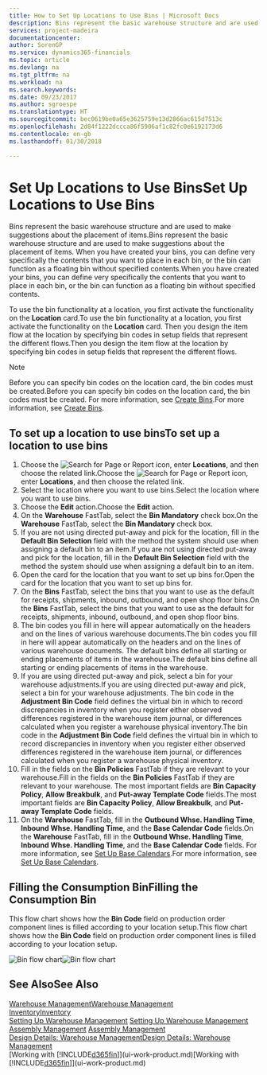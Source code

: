 ```yaml
---
title: How to Set Up Locations to Use Bins | Microsoft Docs
description: Bins represent the basic warehouse structure and are used to make suggestions about the placement of items. When you have created your bins, you can define very specifically the contents that you want to place in each bin, or the bin can function as a floating bin without specified contents.
services: project-madeira
documentationcenter: 
author: SorenGP
ms.service: dynamics365-financials
ms.topic: article
ms.devlang: na
ms.tgt_pltfrm: na
ms.workload: na
ms.search.keywords: 
ms.date: 09/23/2017
ms.author: sgroespe
ms.translationtype: HT
ms.sourcegitcommit: bec0619be0a65e3625759e13d2866ac615d7513c
ms.openlocfilehash: 2d84f1222dccca86f5906af1c82fc0e6192173d6
ms.contentlocale: en-gb
ms.lasthandoff: 01/30/2018

---
```

# <a name="set-up-locations-to-use-bins"></a><span data-ttu-id="53b43-104">Set Up Locations to Use Bins</span><span class="sxs-lookup"><span data-stu-id="53b43-104">Set Up Locations to Use Bins</span></span>
<span data-ttu-id="53b43-105">Bins represent the basic warehouse structure and are used to make suggestions about the placement of items.</span><span class="sxs-lookup"><span data-stu-id="53b43-105">Bins represent the basic warehouse structure and are used to make suggestions about the placement of items.</span></span> <span data-ttu-id="53b43-106">When you have created your bins, you can define very specifically the contents that you want to place in each bin, or the bin can function as a floating bin without specified contents.</span><span class="sxs-lookup"><span data-stu-id="53b43-106">When you have created your bins, you can define very specifically the contents that you want to place in each bin, or the bin can function as a floating bin without specified contents.</span></span>  

<span data-ttu-id="53b43-107">To use the bin functionality at a location, you first activate the functionality on the **Location** card.</span><span class="sxs-lookup"><span data-stu-id="53b43-107">To use the bin functionality at a location, you first activate the functionality on the **Location** card.</span></span> <span data-ttu-id="53b43-108">Then you design the item flow at the location by specifying bin codes in setup fields that represent the different flows.</span><span class="sxs-lookup"><span data-stu-id="53b43-108">Then you design the item flow at the location by specifying bin codes in setup fields that represent the different flows.</span></span>  

> [!NOTE]  
>  <span data-ttu-id="53b43-109">Before you can specify bin codes on the location card, the bin codes must be created.</span><span class="sxs-lookup"><span data-stu-id="53b43-109">Before you can specify bin codes on the location card, the bin codes must be created.</span></span> <span data-ttu-id="53b43-110">For more information, see [Create Bins](warehouse-how-to-create-individual-bins.md).</span><span class="sxs-lookup"><span data-stu-id="53b43-110">For more information, see [Create Bins](warehouse-how-to-create-individual-bins.md).</span></span>  

## <a name="to-set-up-a-location-to-use-bins"></a><span data-ttu-id="53b43-111">To set up a location to use bins</span><span class="sxs-lookup"><span data-stu-id="53b43-111">To set up a location to use bins</span></span>  
1.  <span data-ttu-id="53b43-112">Choose the ![Search for Page or Report](media/ui-search/search_small.png "Search for Page or Report icon") icon, enter **Locations**, and then choose the related link.</span><span class="sxs-lookup"><span data-stu-id="53b43-112">Choose the ![Search for Page or Report](media/ui-search/search_small.png "Search for Page or Report icon") icon, enter **Locations**, and then choose the related link.</span></span>  
2.  <span data-ttu-id="53b43-113">Select the location where you want to use bins.</span><span class="sxs-lookup"><span data-stu-id="53b43-113">Select the location where you want to use bins.</span></span>  
3.  <span data-ttu-id="53b43-114">Choose the **Edit** action.</span><span class="sxs-lookup"><span data-stu-id="53b43-114">Choose the **Edit** action.</span></span>  
4.  <span data-ttu-id="53b43-115">On the **Warehouse** FastTab, select the **Bin Mandatory** check box.</span><span class="sxs-lookup"><span data-stu-id="53b43-115">On the **Warehouse** FastTab, select the **Bin Mandatory** check box.</span></span>  
5.  <span data-ttu-id="53b43-116">If you are not using directed put-away and pick for the location, fill in the **Default Bin Selection** field with the method the system should use when assigning a default bin to an item.</span><span class="sxs-lookup"><span data-stu-id="53b43-116">If you are not using directed put-away and pick for the location, fill in the **Default Bin Selection** field with the method the system should use when assigning a default bin to an item.</span></span>  
6.  <span data-ttu-id="53b43-117">Open the card for the location that you want to set up bins for.</span><span class="sxs-lookup"><span data-stu-id="53b43-117">Open the card for the location that you want to set up bins for.</span></span>
7.  <span data-ttu-id="53b43-118">On the **Bins** FastTab, select the bins that you want to use as the default for receipts, shipments, inbound, outbound, and open shop floor bins.</span><span class="sxs-lookup"><span data-stu-id="53b43-118">On the **Bins** FastTab, select the bins that you want to use as the default for receipts, shipments, inbound, outbound, and open shop floor bins.</span></span>  
8.  <span data-ttu-id="53b43-119">The bin codes you fill in here will appear automatically on the headers and on the lines of various warehouse documents.</span><span class="sxs-lookup"><span data-stu-id="53b43-119">The bin codes you fill in here will appear automatically on the headers and on the lines of various warehouse documents.</span></span> <span data-ttu-id="53b43-120">The default bins define all starting or ending placements of items in the warehouse.</span><span class="sxs-lookup"><span data-stu-id="53b43-120">The default bins define all starting or ending placements of items in the warehouse.</span></span>  
9.  <span data-ttu-id="53b43-121">If you are using directed put-away and pick, select a bin for your warehouse adjustments.</span><span class="sxs-lookup"><span data-stu-id="53b43-121">If you are using directed put-away and pick, select a bin for your warehouse adjustments.</span></span> <span data-ttu-id="53b43-122">The bin code in the **Adjustment Bin Code** field defines the virtual bin in which to record discrepancies in inventory when you register either observed differences registered in the warehouse item journal, or differences calculated when you register a warehouse physical inventory.</span><span class="sxs-lookup"><span data-stu-id="53b43-122">The bin code in the **Adjustment Bin Code** field defines the virtual bin in which to record discrepancies in inventory when you register either observed differences registered in the warehouse item journal, or differences calculated when you register a warehouse physical inventory.</span></span>  
10. <span data-ttu-id="53b43-123">Fill in the fields on the **Bin Policies** FastTab if they are relevant to your warehouse.</span><span class="sxs-lookup"><span data-stu-id="53b43-123">Fill in the fields on the **Bin Policies** FastTab if they are relevant to your warehouse.</span></span> <span data-ttu-id="53b43-124">The most important fields are **Bin Capacity Policy**, **Allow Breakbulk**, and **Put-away Template Code** fields.</span><span class="sxs-lookup"><span data-stu-id="53b43-124">The most important fields are **Bin Capacity Policy**, **Allow Breakbulk**, and **Put-away Template Code** fields.</span></span>  
11. <span data-ttu-id="53b43-125">On the **Warehouse** FastTab, fill in the **Outbound Whse. Handling Time**, **Inbound Whse. Handling Time**, and the **Base Calendar Code** fields.</span><span class="sxs-lookup"><span data-stu-id="53b43-125">On the **Warehouse** FastTab, fill in the **Outbound Whse. Handling Time**, **Inbound Whse. Handling Time**, and the **Base Calendar Code** fields.</span></span> <span data-ttu-id="53b43-126">For more information, see [Set Up Base Calendars](across-how-to-assign-base-calendars.md).</span><span class="sxs-lookup"><span data-stu-id="53b43-126">For more information, see [Set Up Base Calendars](across-how-to-assign-base-calendars.md).</span></span>

## <a name="filling-the-consumption-bin"></a><span data-ttu-id="53b43-127">Filling the Consumption Bin</span><span class="sxs-lookup"><span data-stu-id="53b43-127">Filling the Consumption Bin</span></span>
<span data-ttu-id="53b43-128">This flow chart shows how the **Bin Code** field on production order component lines is filled according to your location setup.</span><span class="sxs-lookup"><span data-stu-id="53b43-128">This flow chart shows how the **Bin Code** field on production order component lines is filled according to your location setup.</span></span>

<span data-ttu-id="53b43-129">![Bin flow chart](media/binflow.png "BinFlow")</span><span class="sxs-lookup"><span data-stu-id="53b43-129">![Bin flow chart](media/binflow.png "BinFlow")</span></span>  

## <a name="see-also"></a><span data-ttu-id="53b43-130">See Also</span><span class="sxs-lookup"><span data-stu-id="53b43-130">See Also</span></span>
[<span data-ttu-id="53b43-131">Warehouse Management</span><span class="sxs-lookup"><span data-stu-id="53b43-131">Warehouse Management</span></span>](warehouse-manage-warehouse.md)  
[<span data-ttu-id="53b43-132">Inventory</span><span class="sxs-lookup"><span data-stu-id="53b43-132">Inventory</span></span>](inventory-manage-inventory.md)  
<span data-ttu-id="53b43-133">[Setting Up Warehouse Management](warehouse-setup-warehouse.md)   </span><span class="sxs-lookup"><span data-stu-id="53b43-133">[Setting Up Warehouse Management](warehouse-setup-warehouse.md)   </span></span>  
<span data-ttu-id="53b43-134">[Assembly Management](assembly-assemble-items.md)  </span><span class="sxs-lookup"><span data-stu-id="53b43-134">[Assembly Management](assembly-assemble-items.md)  </span></span>  
[<span data-ttu-id="53b43-135">Design Details: Warehouse Management</span><span class="sxs-lookup"><span data-stu-id="53b43-135">Design Details: Warehouse Management</span></span>](design-details-warehouse-management.md)  
<span data-ttu-id="53b43-136">[Working with [!INCLUDE[d365fin](includes/d365fin_md.md)]](ui-work-product.md)</span><span class="sxs-lookup"><span data-stu-id="53b43-136">[Working with [!INCLUDE[d365fin](includes/d365fin_md.md)]](ui-work-product.md)</span></span>

